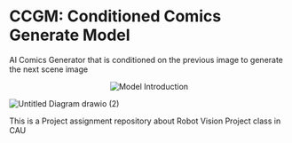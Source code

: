 # CCGM: Conditioned Comics Generate Model
AI Comics Generator that is conditioned on the previous image to generate the next scene image

<p align="center">
  <img src="https://github.com/ArfiTech/CCGM-Conditioned-Comics-Generate-Model/assets/60423885/79c2dfaa-493a-40ec-98c8-3b47b88238e5" alt="Model Introduction">
</p>


![Untitled Diagram drawio (2)](https://github.com/ArfiTech/CCGM-Conditioned-Comics-Generate-Model/assets/60423885/210c2633-15b3-48e3-9c1f-dd17f01e9977)


This is a Project assignment repository about Robot Vision Project class in CAU
